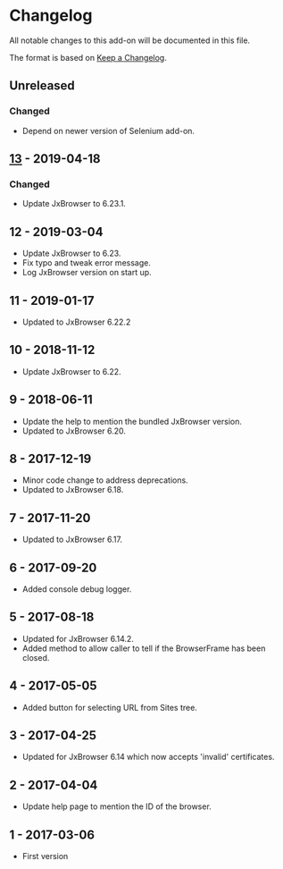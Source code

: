 # Changelog
All notable changes to this add-on will be documented in this file.

The format is based on [Keep a Changelog](https://keepachangelog.com/en/1.0.0/).

## Unreleased
### Changed
- Depend on newer version of Selenium add-on.

## [13] - 2019-04-18

### Changed
- Update JxBrowser to 6.23.1.

## 12 - 2019-03-04

- Update JxBrowser to 6.23.
- Fix typo and tweak error message.
- Log JxBrowser version on start up.

## 11 - 2019-01-17

- Updated to JxBrowser 6.22.2

## 10 - 2018-11-12

- Update JxBrowser to 6.22.

## 9 - 2018-06-11

- Update the help to mention the bundled JxBrowser version.
- Updated to JxBrowser 6.20.

## 8 - 2017-12-19

- Minor code change to address deprecations.
- Updated to JxBrowser 6.18.

## 7 - 2017-11-20

- Updated to JxBrowser 6.17.

## 6 - 2017-09-20

- Added console debug logger.

## 5 - 2017-08-18

- Updated for JxBrowser 6.14.2.
- Added method to allow caller to tell if the BrowserFrame has been closed.

## 4 - 2017-05-05

- Added button for selecting URL from Sites tree.

## 3 - 2017-04-25

- Updated for JxBrowser 6.14 which now accepts 'invalid' certificates.

## 2 - 2017-04-04

- Update help page to mention the ID of the browser.

## 1 - 2017-03-06

- First version

[13]: https://github.com/zaproxy/zap-extensions/releases/jxbrowser-v13
